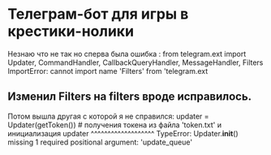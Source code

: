 # Телеграм-бот для игры в крестики-нолики

Незнаю что не так но сперва была ошибка : from telegram.ext import Updater, CommandHandler, CallbackQueryHandler, MessageHandler, Filters
ImportError: cannot import name 'Filters' from 'telegram.ext

Изменил Filters на filters вроде исправилось. 
---
Потом вышла другая с которой  я не справился:
updater = Updater(getToken())  # получения токена из файла 'token.txt' и инициализация updater
              ^^^^^^^^^^^^^^^^^^^
TypeError: Updater.__init__() missing 1 required positional argument: 'update_queue'
